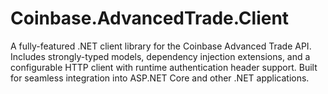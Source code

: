 # Coinbase.AdvancedTrade.Client
A fully-featured .NET client library for the Coinbase Advanced Trade API. Includes strongly-typed models, dependency injection extensions, and a configurable HTTP client with runtime authentication header support. Built for seamless integration into ASP.NET Core and other .NET applications.
